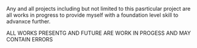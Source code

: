 Any and all projects including but not limited to this pasrticular project are all works in progress to provide myself with a foundation level skill to advanxce further.

ALL WORKS PRESENTG AND FUTURE ARE WORK IN PROGESS AND MAY CONTAIN ERRORS 
